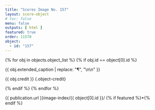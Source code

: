 ```yaml
---
title: "Scores Image No. 157"
layout: score-object
# toc: false
menu: false
outputs: [ html ]
featured: true
order: 11570
object:
  - id: "157"
---
```


{% for obj in objects.object_list %}
{% if obj.id == object[0].id %}

{{ obj.extended_caption | replace: "¶", "\n\n" }}

{{ obj.credit }} {.object-credit}

{% endif %}
{% endfor %}

<div class="object-credit object-url is-print-only">

{{ publication.url }}image-index/{{ object[0].id }}/ {% if featured %}*{% endif %}

</div>
